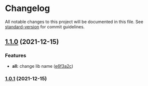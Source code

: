 # Changelog

All notable changes to this project will be documented in this file. See [standard-version](https://github.com/conventional-changelog/standard-version) for commit guidelines.

## [1.1.0](https://github.com/TinkoffCreditSystems/tui-ngrx-forms-adapter/compare/v1.0.2...v1.1.0) (2021-12-15)

### Features

-   **all:** change lib name ([e6f3a2c](https://github.com/TinkoffCreditSystems/tui-ngrx-forms-adapter/commit/e6f3a2cfb7222518610e3e2341f24c1f51ac3ce4))

### [1.0.1](https://github.com/TinkoffCreditSystems/tui-ngrx-forms-adapter/compare/v1.0.2...v1.0.1) (2021-12-15)
